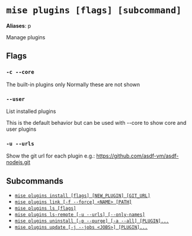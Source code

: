 # `mise plugins [flags] [subcommand]`

**Aliases**: p

Manage plugins

## Flags

### `-c --core`

The built-in plugins only
Normally these are not shown

### `--user`

List installed plugins

This is the default behavior but can be used with --core
to show core and user plugins

### `-u --urls`

Show the git url for each plugin
e.g.: <https://github.com/asdf-vm/asdf-nodejs.git>

## Subcommands

* [`mise plugins install [flags] [NEW_PLUGIN] [GIT_URL]`](/cli/plugins/install.md)
* [`mise plugins link [-f --force] <NAME> [PATH]`](/cli/plugins/link.md)
* [`mise plugins ls [flags]`](/cli/plugins/ls.md)
* [`mise plugins ls-remote [-u --urls] [--only-names]`](/cli/plugins/ls-remote.md)
* [`mise plugins uninstall [-p --purge] [-a --all] [PLUGIN]...`](/cli/plugins/uninstall.md)
* [`mise plugins update [-j --jobs <JOBS>] [PLUGIN]...`](/cli/plugins/update.md)

